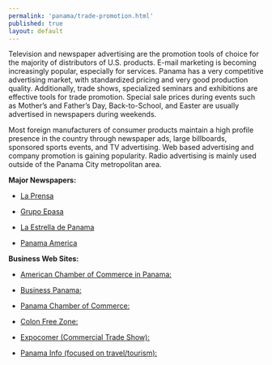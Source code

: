 ```yaml
--- 
permalink: 'panama/trade-promotion.html' 
published: true 
layout: default
---
```

Television and newspaper advertising are the promotion tools of choice for the majority of distributors of U.S. products. E-mail marketing is becoming increasingly popular, especially for services. Panama has a very competitive advertising market, with standardized pricing and very good production quality. Additionally, trade shows, specialized seminars and exhibitions are effective tools for trade promotion. Special sale prices during events such as Mother’s and Father’s Day, Back-to-School, and Easter are usually advertised in newspapers during weekends.

Most foreign manufacturers of consumer products maintain a high profile presence in the country through newspaper ads, large billboards, sponsored sports events, and TV advertising. Web based advertising and company promotion is gaining popularity. Radio advertising is mainly used outside of the Panama City metropolitan area.

**Major Newspapers:**

* [La Prensa](http://www.prensa.com.)

* [Grupo Epasa](http://epasa.com.)

* [La Estrella de Panama](http://www.estrelladepanama.com.)

* [Panama America](http://www.pa-digital.com.pa.)
 
**Business Web Sites:**

* [American Chamber of Commerce in Panama:](http://www.panamcham.com.)

* [Business Panama:](http://www.businesspanama.com.)

* [Panama Chamber of Commerce:](http://www.panacamara.com.)

* [Colon Free Zone:](http://www.zonalibredecolon.com.pa.)

* [Expocomer (Commercial Trade Show):](http://www.expocomer.com.)

* [Panama Info (focused on travel/tourism):](http://www.panamainfo.com.)

